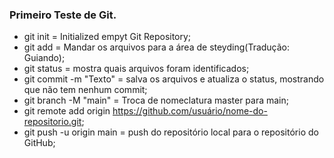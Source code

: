 ### Primeiro Teste de Git.

* git init = Initialized empyt Git Repository;
* git add = Mandar os arquivos para a área de steyding(Tradução: Guiando);
* git status = mostra quais arquivos foram identificados;
* git commit -m "Texto" = salva os arquivos e atualiza o status, mostrando que não tem nenhum commit;
* git branch -M "main" = Troca de nomeclatura master para main; 
* git remote add origin https://github.com/usuário/nome-do-repositorio.git;
* git push -u origin main = push do repositório local para o repositório do GitHub;